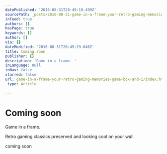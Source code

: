 ```yaml
---
datePublished: '2016-08-31T20:49:19.499Z'
sourcePath: _posts/2016-08-31-game-in-a-frame-your-retro-gaming-memories-game-box-and-i.md
inFeed: true
authors: []
hasPage: true
keywords: []
author: []
via: {}
dateModified: '2016-08-31T20:49:19.046Z'
title: Coming soon
publisher: {}
description: 'Game in a frame. '
inLanguage: null
inNav: false
starred: false
url: game-in-a-frame-your-retro-gaming-memories-game-box-and-i/index.html
_type: Article

---
```

# Coming soon

Game in a frame. 

Retro gaming classics preserved and looking cool on your wall.

coming soon